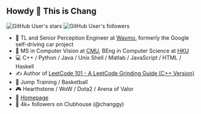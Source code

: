 ## Howdy 👋 This is Chang

![GitHub User's stars](https://img.shields.io/github/stars/changgyhub?style=flat-square&logo=github)
![GitHub User's followers](https://img.shields.io/github/followers/changgyhub?style=flat-square&logo=github)

- 🚖 TL and Senior Perception Engineer at [Waymo](https://www.waymo.com), formerly the Google self-driving car project
- 🏫 MS in Computer Vision at [CMU](https://www.cmu.edu/), BEng in Computer Science at [HKU](https://hku.hk/)
- 💻 C++ / Python / Java / Unix Shell / Matlab / JavaScript / HTML / Haskell
- ✍️ Author of [LeetCode 101 - A LeetCode Grinding Guide (C++ Version)](https://github.com/changgyhub/leetcode_101)
- 🏀 Jump Training / Basketball
- 🎮 Hearthstone / WoW / Dota2 / Arena of Valor
- 🏡 [Homepage](https://www.changgy.com/)
- 📢 4k+ followers on Clubhouse (@changgy)
